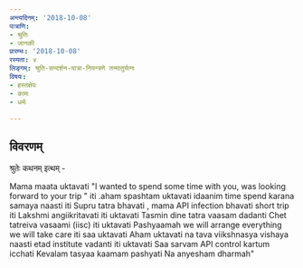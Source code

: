 ```yaml
---
अन्त्यदिनम्: '2018-10-08'
पात्राणि:
- श्रुतिः
- जानकी
प्रारम्भः: '2018-10-08'
रस्यता: ४
लिङ्गम्: श्रुति-सन्दर्शन-यात्रा-नियन्त्रणे तन्मातुर्यत्नः
विषयः:
- हस्तक्षेपः
- कामः
- धर्मः

---
```


## विवरणम्
श्रुतेः कथनम् इत्थम् -

Mama maata uktavati "I wanted to spend some time with you, was looking forward to your trip " iti .aham spashtam uktavati idaanim time spend karana samaya naasti iti
Supru tatra bhavati , mama API infection bhavati short trip iti Lakshmi angiikritavati iti uktavati
Tasmin dine tatra vaasam dadanti Chet tatreiva vasaami (iisc) iti uktavati
Pashyaamah we will arrange everything we will take care iti saa uktavati
Aham uktavati na tava viikshnasya vishaya naasti etad institute vadanti iti uktavati
Saa sarvam API control kartum icchati
Kevalam tasyaa kaamam pashyati
Na anyesham dharmah"



